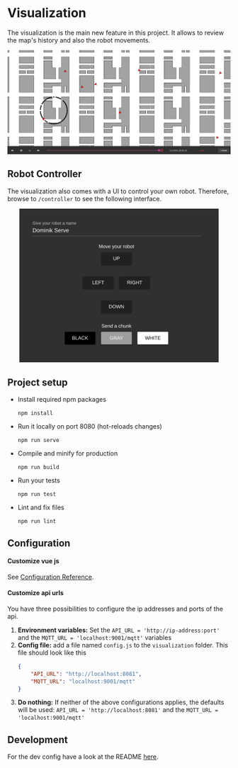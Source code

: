 # Visualization

The visualization is the main new feature in this project. It allows to review the map's history and also the robot movements.

![Visualization Board Screenshot](../documentation/images/visualization-screenshot.PNG)

## Robot Controller

The visualization also comes with a UI to control your own robot. Therefore, browse to `/controller` to see the following interface.

<div align="center">
    <img src="../documentation/images/controller-screenshot.PNG" alt="Controller Screenshot" width="450px"/>
</div>

## Project setup

* Install required npm packages
    ```
    npm install
    ```

* Run it locally on port 8080 (hot-reloads changes)
    ```
    npm run serve
    ```

* Compile and minify for production
    ```
    npm run build
    ```

* Run your tests
    ```
    npm run test
    ```

* Lint and fix files
    ```
    npm run lint
    ```

## Configuration

#### Customize vue js

See [Configuration Reference](https://cli.vuejs.org/config/).

#### Customize api urls

You have three possibilities to configure the ip addresses and ports of the api.

1. **Environment variables:** Set the `API_URL = 'http://ip-address:port'` and the `MQTT_URL = 'localhost:9001/mqtt'` variables
2. **Config file:** add a file named `config.js` to the `visualization` folder. This file should look like this
    ```json
    {
        "API_URL": "http://localhost:8081",
        "MQTT_URL": "localhost:9001/mqtt"
    }
    ```
3. **Do nothing:** If neither of the above configurations applies, the defaults will be used: `API_URL = 'http://localhost:8081'` and the `MQTT_URL = 'localhost:9001/mqtt'`

## Development

For the dev config have a look at the README [here](dev-config/README.md).
